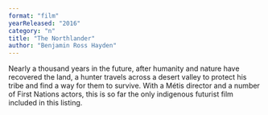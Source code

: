 ```yaml
---
format: "film"
yearReleased: "2016"
category: "n"
title: "The Northlander"
author: "Benjamin Ross Hayden"
---
```

Nearly a thousand years in the future, after humanity and  nature have recovered the land, a hunter travels across a desert valley to  protect his tribe and find a way for them to survive. With a Métis director and  a number of First Nations actors, this is so far the only indigenous futurist  film included in this listing.
 